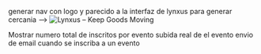 generar nav con logo y parecido a la interfaz de lynxus para generar cercania --> <img src="https://lynxus.biz/uploads/general/logo-lynxus-alt-0.svg" alt="Lynxus – Keep Goods Moving">

Mostrar numero total de inscritos por evento
subida real de el evento
envio de email cuando se inscriba a un evento
